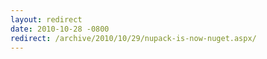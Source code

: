 ```yaml
---
layout: redirect
date: 2010-10-28 -0800
redirect: /archive/2010/10/29/nupack-is-now-nuget.aspx/
---
```

